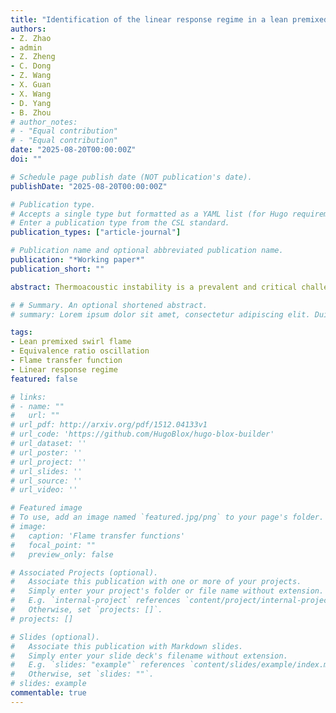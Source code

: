 ```yaml
---
title: "Identification of the linear response regime in a lean premixed CH4/Air swirl flame forced by equivalence ratio oscillation"
authors:
- Z. Zhao
- admin
- Z. Zheng
- C. Dong
- Z. Wang
- X. Guan
- X. Wang
- D. Yang
- B. Zhou
# author_notes:
# - "Equal contribution"
# - "Equal contribution"
date: "2025-08-20T00:00:00Z"
doi: ""

# Schedule page publish date (NOT publication's date).
publishDate: "2025-08-20T00:00:00Z"

# Publication type.
# Accepts a single type but formatted as a YAML list (for Hugo requirements).
# Enter a publication type from the CSL standard.
publication_types: ["article-journal"]

# Publication name and optional abbreviated publication name.
publication: "*Working paper*"
publication_short: ""

abstract: Thermoacoustic instability is a prevalent and critical challenge in combustion systems, typically driven by either velocity perturbations or equivalence ratio (ϕ) oscillations. In this study, a single-valve modulation system was employed to systematically investigate the response of a CH₄/air swirl-stabilized premixed flame to ϕ oscillations under low turbulence intensity conditions. Synchronous, time-resolved measurements of ϕ, CH* chemiluminescence, velocity, and pressure were conducted to analyse the flame dynamics and construct transfer functions. With increasing modulation frequency, the contribution of convection-driven ϕ perturbations gradually diminished, while vortex-induced ϕ disturbances became more dominant—significantly altering the amplitude and phase of the chemiluminescence response. A multi-input single-output (MISO) transfer function framework was subsequently applied to decouple the respective transfer function of velocity and ϕ perturbations. For the case with mean equivalence ratio equal to 0.8, the flame exhibits a linear response when the ϕ fluctuation amplitude at the reference point is below 0.1, while larger perturbations lead to nonlinear effects. Finally, a linearized G-equation model, combined with convection–diffusion theory and experimentally measured flame angle variations, was used to derive the transfer functions of the heat release rate and its components. The results reveal the influence of dissipation effects on the frequency dependence of these transfer functions. This study provides both theoretical and experimental insights for the modeling and control of combustion instability induced by equivalence ratio fluctuations.

# # Summary. An optional shortened abstract.
# summary: Lorem ipsum dolor sit amet, consectetur adipiscing elit. Duis posuere tellus ac convallis placerat. Proin tincidunt magna sed ex sollicitudin condimentum.

tags: 
- Lean premixed swirl flame
- Equivalence ratio oscillation
- Flame transfer function
- Linear response regime
featured: false

# links:
# - name: ""
#   url: ""
# url_pdf: http://arxiv.org/pdf/1512.04133v1
# url_code: 'https://github.com/HugoBlox/hugo-blox-builder'
# url_dataset: ''
# url_poster: ''
# url_project: ''
# url_slides: ''
# url_source: ''
# url_video: ''

# Featured image
# To use, add an image named `featured.jpg/png` to your page's folder. 
# image:
#   caption: 'Flame transfer functions'
#   focal_point: ""
#   preview_only: false

# Associated Projects (optional).
#   Associate this publication with one or more of your projects.
#   Simply enter your project's folder or file name without extension.
#   E.g. `internal-project` references `content/project/internal-project/index.md`.
#   Otherwise, set `projects: []`.
# projects: []

# Slides (optional).
#   Associate this publication with Markdown slides.
#   Simply enter your slide deck's filename without extension.
#   E.g. `slides: "example"` references `content/slides/example/index.md`.
#   Otherwise, set `slides: ""`.
# slides: example
commentable: true
---
```


<!-- This work is a further investigation of my [previous paper](/publication/W_Liang_ASPACC2025Conference/). -->

<!-- {{% callout note %}}
Click the *Cite* button above to demo the feature to enable visitors to import publication metadata into their reference management software.
{{% /callout %}}

{{% callout note %}}
Create your slides in Markdown - click the *Slides* button to check out the example.
{{% /callout %}}

Add the publication's **full text** or **supplementary notes** here. You can use rich formatting such as including [code, math, and images](https://docs.hugoblox.com/content/writing-markdown-latex/). -->
